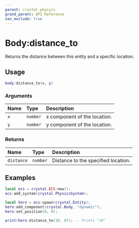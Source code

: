 ```yaml
---
parent: crystal.physics
grand_parent: API Reference
nav_exclude: true
---
```


# Body:distance_to

Returns the distance between this entity and a specific location.

## Usage

```lua
body:distance_to(x, y)
```

### Arguments

| Name | Type     | Description                  |
| :--- | :------- | :--------------------------- |
| `x`  | `number` | x component of the location. |
| `y`  | `number` | y component of the location. |

### Returns

| Name       | Type     | Description                         |
| :--------- | :------- | :---------------------------------- |
| `distance` | `number` | Distance to the specified location. |

## Examples

```lua
local ecs = crystal.ECS:new();
ecs:add_system(crystal.PhysicsSystem);

local hero = ecs:spawn(crystal.Entity);
hero:add_component(crystal.Body, "dynamic");
hero:set_position(0, 0);

print(hero:distance_to(10, 0)); -- Prints "10"
```
